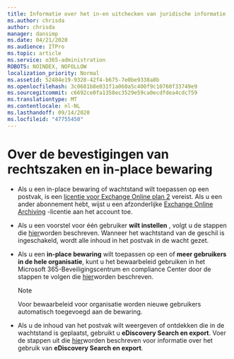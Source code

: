 ```yaml
---
title: Informatie over het in-en uitchecken van juridische informatie
ms.author: chrisda
author: chrisda
manager: dansimp
ms.date: 04/21/2020
ms.audience: ITPro
ms.topic: article
ms.service: o365-administration
ROBOTS: NOINDEX, NOFOLLOW
localization_priority: Normal
ms.assetid: 52484e19-9328-42f4-b675-7e0be9338a8b
ms.openlocfilehash: 3c0681b8e031f1a060a5c400f9c10760f33749e9
ms.sourcegitcommit: c6692ce0fa1358ec3529e59ca0ecdfdea4cdc759
ms.translationtype: MT
ms.contentlocale: nl-NL
ms.lasthandoff: 09/14/2020
ms.locfileid: "47755450"
---
```

# <a name="about-litigation-holds-and-in-place-holds"></a>Over de bevestigingen van rechtszaken en in-place bewaring

- Als u een in-place bewaring of wachtstand wilt toepassen op een postvak, is een [licentie voor Exchange Online plan 2](https://docs.microsoft.com/office365/servicedescriptions/office-365-platform-service-description/office-365-plan-options) vereist. Als u een ander abonnement hebt, wijst u een afzonderlijke [Exchange Online Archiving](https://docs.microsoft.com/office365/servicedescriptions/exchange-online-archiving-service-description/exchange-online-archiving-service-description) -licentie aan het account toe. 
    
- Als u een voorstel voor één gebruiker **wilt instellen** , volgt u de stappen die [hier](https://docs.microsoft.com/office365/SecurityCompliance/place-a-mailbox-on-litigation-hold)worden beschreven. Wanneer het wachtstand van de geschil is ingeschakeld, wordt alle inhoud in het postvak in de wacht gezet.
    
- Als u een **in-place bewaring** wilt toepassen op een of **meer gebruikers in de hele organisatie**, kunt u het bewaarbeleid gebruiken in het Microsoft 365-Beveiligingscentrum en compliance Center door de stappen te volgen die [hier]( https://docs.microsoft.com/microsoft-365/compliance/retention-policies)worden beschreven.
    
    > [!NOTE]
    > Voor bewaarbeleid voor organisatie worden nieuwe gebruikers automatisch toegevoegd aan de bewaring. 
  
- Als u de inhoud van het postvak wilt weergeven of ontdekken die in de wachtstand is geplaatst, gebruikt u **eDiscovery Search en export**. Voer de stappen uit die [hier](https://docs.microsoft.com/microsoft-365/compliance/export-search-results)worden beschreven voor informatie over het gebruik van **eDiscovery Search en export**.
    


